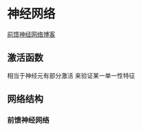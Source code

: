 # 神经网络
[前馈神经网络博客](https://www.cnblogs.com/lugendary/p/16088570.html#%E5%89%8D%E9%A6%88%E7%BD%91%E7%BB%9C)
## 激活函数
 相当于神经元有部分激活 来验证某一单一性特征

## 网络结构

### 前馈神经网络 
